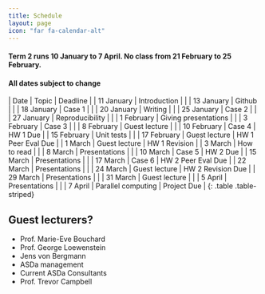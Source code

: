 ```yaml
---
title: Schedule
layout: page
icon: "far fa-calendar-alt"
---
```


#### Term 2 runs 10 January to 7 April. No class from 21 February to 25 February.
#### All dates subject to change

| Date        | Topic                | Deadline           |
| 11 January  | Introduction         |                    |
| 13 January  | Github               |                    |
| 18 January  | Case 1               |                    |
| 20 January  | Writing              |                    |
| 25 January  | Case 2               |                    |
| 27 January  | Reproducibility      |                    |
| 1 February  | Giving presentations |                    |
| 3 February  | Case 3               |                    |
| 8 February  | Guest lecture        |                    |
| 10 February | Case 4               | HW 1 Due           |
| 15 February | Unit tests           |                    |
| 17 February | Guest lecture        | HW 1 Peer Eval Due |
| 1 March     | Guest lecture        | HW 1 Revision      |
| 3 March     | How to read          |                    |
| 8 March     | Presentations        |                    |
| 10 March    | Case 5               | HW 2 Due           |
| 15 March    | Presentations        |                    |
| 17 March    | Case 6               | HW 2 Peer Eval Due |
| 22 March    | Presentations        |                    |
| 24 March    | Guest lecture        | HW 2 Revision Due  |
| 29 March    | Presentations        |                    |
| 31 March    | Guest lecture        |                    |
| 5 April     | Presentations        |                    |
| 7 April     | Parallel computing   | Project Due        |
{: .table .table-striped}


## Guest lecturers?

- Prof. Marie-Eve Bouchard
- Prof. George Loewenstein
- Jens von Bergmann
- ASDa management
- Current ASDa Consultants
- Prof. Trevor Campbell

